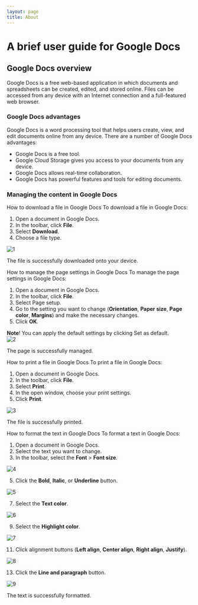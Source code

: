 ```yaml
---
layout: page
title: About
---
```


# A brief user guide for Google Docs  
## Google Docs overview 


  Google Docs is a free web-based application in which documents and spreadsheets can be created, edited, and stored online. Files can be accessed from any device with an Internet connection and a full-featured web browser.

### Google Docs advantages

  Google Docs is a word processing tool that helps users create, view, and edit documents online from any device. There are a number of Google Docs advantages:
- Google Docs is a free tool.
- Google Cloud Storage gives you access to your documents from any device.
- Google Docs allows real-time collaboration.
- Google Docs has powerful features and tools for editing documents.

### Managing the content in Google Docs

How to download a file in Google Docs
To download a file in Google Docs:
1. Open a document in Google Docs.
2. In the toolbar, click **File**.
3. Select **Download**.
4. Choose a file type.

![1](https://user-images.githubusercontent.com/88477186/140270520-554d08c4-5d7c-4c87-aa92-80b55a9c72b2.png)

The file is successfully downloaded onto your device.

How to manage the page settings in Google Docs
To manage the page settings in Google Docs:
1. Open a document in Google Docs.
2. In the toolbar, click **File**.
3. Select Page setup.
4. Go to the setting you want to change (**Orientation**, **Paper size**, **Page color**, **Margins**) and make the necessary changes.
5. Click **OK**.

 **Note**!
         You can apply the default settings by clicking Set as default.   
         ![2](https://user-images.githubusercontent.com/88477186/140279592-07357afe-423d-4dc4-9727-a76f22c63574.png)

The page is successfully managed.

How to print a file in Google Docs
To print a file in Google Docs:
1. Open a document in Google Docs.
2. In the toolbar, click **File**.
3. Select **Print**.
4. In the open window, choose your print settings.
5. Click **Print**.

![3](https://user-images.githubusercontent.com/88477186/140279617-ceb71d7b-66af-43bb-8f2c-88046dd12b92.png)

The file is successfully printed.

How to format the text in Google Docs
To format a text in Google Docs:
1. Open a document in Google Docs.
2. Select the text you want to change.
3. In the toolbar, select the **Font** > **Font size**.

![4](https://user-images.githubusercontent.com/88477186/140279684-6b68e7cd-1950-40c3-b563-b94998e5a618.png)

5. Click the **Bold**, **Italic**, or **Underline** button.

![5](https://user-images.githubusercontent.com/88477186/140279656-dc6fff90-25b2-4c9c-adba-027734a49c1e.png)

7. Select the **Text color**.

![6](https://user-images.githubusercontent.com/88477186/140279708-1c1b25ab-eb05-47a7-8d6c-8ef623a546e9.png)

9. Select the **Highlight color**.

![7](https://user-images.githubusercontent.com/88477186/140279730-f2f09bd5-c875-4016-9a67-7d9f450c8f3d.png)

11. Click alignment buttons (**Left align**, **Center align**, **Right align**, **Justify**).

![8](https://user-images.githubusercontent.com/88477186/140279756-2f75b696-6bf3-4e0f-8f69-bc3ea3031ae7.png)

13. Click the **Line and paragraph** button.

![9](https://user-images.githubusercontent.com/88477186/140279773-66324614-6b12-4992-8b42-37439af4592b.png)

The text is successfully formatted.



